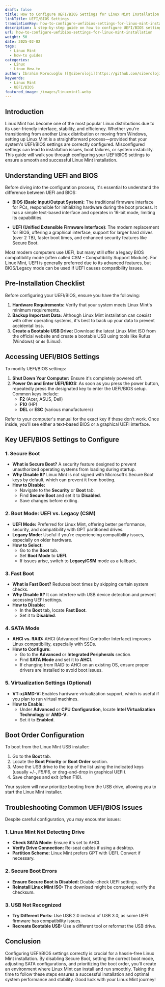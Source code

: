 ```yaml
---
draft: false
title: How to Configure UEFI/BIOS Settings for Linux Mint Installation
linkTitle: UEFI/BIOS Settings
translationKey: how-to-configure-uefibios-settings-for-linux-mint-installation
description: A step-by-step guide on how to configure UEFI/BIOS settings for Linux Mint installation.
url: how-to-configure-uefibios-settings-for-linux-mint-installation
weight: 50
date: 2025-02-02
tags:
  - Linux Mint
  - how-to guides
categories:
  - Linux
  - Linux How-to
author: İbrahim Korucuoğlu ([@siberoloji](https://github.com/siberoloji))
keywords:
  - Linux Mint
  - UEFI/BIOS
featured_image: /images/linuxmint1.webp
---
```

## Introduction

Linux Mint has become one of the most popular Linux distributions due to its user-friendly interface, stability, and efficiency. Whether you're transitioning from another Linux distribution or moving from Windows, setting up Linux Mint is a straightforward process—provided that your system's UEFI/BIOS settings are correctly configured. Misconfigured settings can lead to installation issues, boot failures, or system instability. This guide will walk you through configuring your UEFI/BIOS settings to ensure a smooth and successful Linux Mint installation.

## Understanding UEFI and BIOS

Before diving into the configuration process, it's essential to understand the difference between UEFI and BIOS:

- **BIOS (Basic Input/Output System):** The traditional firmware interface for PCs, responsible for initializing hardware during the boot process. It has a simple text-based interface and operates in 16-bit mode, limiting its capabilities.

- **UEFI (Unified Extensible Firmware Interface):** The modern replacement for BIOS, offering a graphical interface, support for larger hard drives (over 2 TB), faster boot times, and enhanced security features like Secure Boot.

Most modern computers use UEFI, but many still offer a legacy BIOS compatibility mode (often called CSM - Compatibility Support Module). For Linux Mint, UEFI is generally preferred due to its advanced features, but BIOS/Legacy mode can be used if UEFI causes compatibility issues.

## Pre-Installation Checklist

Before configuring your UEFI/BIOS, ensure you have the following:

1. **Hardware Requirements:** Verify that your system meets Linux Mint's minimum requirements.
2. **Backup Important Data:** Although Linux Mint installation can coexist with other operating systems, it's best to back up your data to prevent accidental loss.
3. **Create a Bootable USB Drive:** Download the latest Linux Mint ISO from the official website and create a bootable USB using tools like Rufus (Windows) or `dd` (Linux).

## Accessing UEFI/BIOS Settings

To modify UEFI/BIOS settings:

1. **Shut Down Your Computer:** Ensure it's completely powered off.
2. **Power On and Enter UEFI/BIOS:** As soon as you press the power button, repeatedly press the designated key to enter the UEFI/BIOS setup. Common keys include:
   - **F2** (Acer, ASUS, Dell)
   - **F10** (HP)
   - **DEL** or **ESC** (various manufacturers)

Refer to your computer's manual for the exact key if these don't work. Once inside, you'll see either a text-based BIOS or a graphical UEFI interface.

## Key UEFI/BIOS Settings to Configure

### 1. Secure Boot

- **What is Secure Boot?** A security feature designed to prevent unauthorized operating systems from loading during startup.
- **Why Disable It?** Linux Mint is not signed with Microsoft’s Secure Boot keys by default, which can prevent it from booting.
- **How to Disable:**
  - Navigate to the **Security** or **Boot** tab.
  - Find **Secure Boot** and set it to **Disabled**.
  - Save changes before exiting.

### 2. Boot Mode: UEFI vs. Legacy (CSM)

- **UEFI Mode:** Preferred for Linux Mint, offering better performance, security, and compatibility with GPT partitioned drives.
- **Legacy Mode:** Useful if you're experiencing compatibility issues, especially on older hardware.
- **How to Select:**
  - Go to the **Boot** tab.
  - Set **Boot Mode** to **UEFI**.
  - If issues arise, switch to **Legacy/CSM** mode as a fallback.

### 3. Fast Boot

- **What is Fast Boot?** Reduces boot times by skipping certain system checks.
- **Why Disable It?** It can interfere with USB device detection and prevent accessing UEFI settings.
- **How to Disable:**
  - In the **Boot** tab, locate **Fast Boot**.
  - Set it to **Disabled**.

### 4. SATA Mode

- **AHCI vs. RAID:** AHCI (Advanced Host Controller Interface) improves Linux compatibility, especially with SSDs.
- **How to Configure:**
  - Go to the **Advanced** or **Integrated Peripherals** section.
  - Find **SATA Mode** and set it to **AHCI**.
  - If changing from RAID to AHCI on an existing OS, ensure proper drivers are installed to avoid boot issues.

### 5. Virtualization Settings (Optional)

- **VT-x/AMD-V:** Enables hardware virtualization support, which is useful if you plan to run virtual machines.
- **How to Enable:**
  - Under **Advanced** or **CPU Configuration**, locate **Intel Virtualization Technology** or **AMD-V**.
  - Set it to **Enabled**.

## Boot Order Configuration

To boot from the Linux Mint USB installer:

1. Go to the **Boot** tab.
2. Locate the **Boot Priority** or **Boot Order** section.
3. Move the USB drive to the top of the list using the indicated keys (usually +/-, F5/F6, or drag-and-drop in graphical UEFI).
4. Save changes and exit (often F10).

Your system will now prioritize booting from the USB drive, allowing you to start the Linux Mint installer.

## Troubleshooting Common UEFI/BIOS Issues

Despite careful configuration, you may encounter issues:

### 1. Linux Mint Not Detecting Drive

- **Check SATA Mode:** Ensure it's set to AHCI.
- **Verify Drive Connection:** Re-seat cables if using a desktop.
- **Partition Scheme:** Linux Mint prefers GPT with UEFI. Convert if necessary.

### 2. Secure Boot Errors

- **Ensure Secure Boot is Disabled:** Double-check UEFI settings.
- **Reinstall Linux Mint ISO:** The download might be corrupted; verify the checksum.

### 3. USB Not Recognized

- **Try Different Ports:** Use USB 2.0 instead of USB 3.0, as some UEFI firmware has compatibility issues.
- **Recreate Bootable USB:** Use a different tool or reformat the USB drive.

## Conclusion

Configuring UEFI/BIOS settings correctly is crucial for a hassle-free Linux Mint installation. By disabling Secure Boot, setting the correct boot mode, adjusting SATA configurations, and prioritizing the boot order, you'll create an environment where Linux Mint can install and run smoothly. Taking the time to follow these steps ensures a successful installation and optimal system performance and stability. Good luck with your Linux Mint journey!
